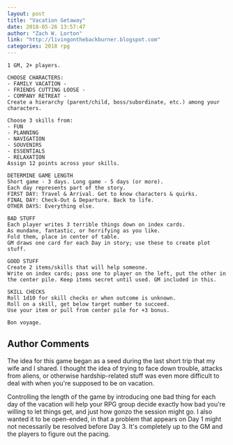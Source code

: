 ```yaml
---
layout: post
title: "Vacation Getaway"
date: 2018-05-26 13:57:47
author: "Zach W. Lorton"
link: "http://livingonthebackburner.blogspot.com"
categories: 2018 rpg
---
```

```
1 GM, 2+ players.

CHOOSE CHARACTERS:
- FAMILY VACATION -
- FRIENDS CUTTING LOOSE - 
- COMPANY RETREAT - 
Create a hierarchy (parent/child, boss/subordinate, etc.) among your characters.

Choose 3 skills from: 
- FUN
- PLANNING
- NAVIGATION
- SOUVENIRS
- ESSENTIALS
- RELAXATION
Assign 12 points across your skills.

DETERMINE GAME LENGTH
Short game - 3 days. Long game - 5 days (or more). 
Each day represents part of the story.
FIRST DAY: Travel & Arrival. Get to know characters & quirks.
FINAL DAY: Check-Out & Departure. Back to life.
OTHER DAYS: Everything else.

BAD STUFF
Each player writes 3 terrible things down on index cards. 
As mundane, fantastic, or horrifying as you like. 
Fold them, place in center of table. 
GM draws one card for each Day in story; use these to create plot stuff.

GOOD STUFF
Create 2 items/skills that will help someone. 
Write on index cards; pass one to player on the left, put the other in the center pile. Keep items secret until used. GM included in this.

SKILL CHECKS
Roll 1d10 for skill checks or when outcome is unknown. 
Roll on a skill, get below target number to succeed. 
Use your item or pull from center pile for +3 bonus.

Bon voyage.
```
## Author Comments 

The idea for this game began as a seed during the last short trip that my wife and I shared. I thought the idea of trying to face down trouble, attacks from aliens, or otherwise hardship-related stuff was even more difficult to deal with when you're supposed to be on vacation. 

Controlling the length of the game by introducing one bad thing for each day of the vacation will help your RPG group decide exactly how bad you're willing to let things get, and just how gonzo the session might go. I also wanted it to be open-ended, in that a problem that appears on Day 1 might not necessarily be resolved before Day 3. It's completely up to the GM and the players to figure out the pacing.
